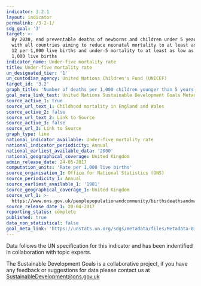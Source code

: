 ```yaml
---
indicator: 3.2.1
layout: indicator
permalink: /3-2-1/
sdg_goal: '3'
target: >-
  By 2030, end preventable deaths of newborns and children under 5 years of age,
  with all countries aiming to reduce neonatal mortality to at least as low as
  12 per 1,000 live births and under-5 mortality to at least as low as 25 per
  1,000 live births
indicator_name: Under-five mortality rate
title: Under-five mortality rate
un_designated_tier: '1'
un_custodian_agency: United Nations Children's Fund (UNICEF)
target_id: '3.2'
graph_title: 'Number of deaths per 1,000 children younger than 5 years'
goal_meta_link_text: United Nations Sustainable Development Goals Metadata (pdf 865kB)
source_active_1: true
source_url_text_1: Childhood mortality in England and Wales
source_active_2: false
source_url_text_2: Link to Source
source_active_3: false
source_url_3: Link to Source
graph_type: line
national_indicator_available: Under-five mortality rate
national_indicator_periodicity: Annual
national_earliest_available_data: '2000'
national_geographical_coverage: United Kingdom
admin_release_date: 24-05-2017
computation_units: 'Rate per 1,000 live births'
source_organisation_1: Office for National Statistics (ONS)
source_periodicity_1: Annual
source_earliest_available_1: '1981'
source_geographical_coverage_1: United Kingdom
source_url_1: >-
  https://www.ons.gov.uk/peoplepopulationandcommunity/birthsdeathsandmarriages/deaths/datasets/childmortalitystatisticschildhoodinfantandperinatalchildhoodinfantandperinatalmortalityinenglandandwales
source_release_date_1: 20-04-2017
reporting_status: complete
published: true
data_non_statistical: false
goal_meta_link: 'https://unstats.un.org/sdgs/metadata/files/Metadata-03-02-01.pdf'
---
```

Data follows the UN specification for this indicator and has been indentified in collaboration with topic experts.

The Sustainable Development Goals is a collaborative project, if you have any feedback or suggestions for data please contact us at <SustainableDevelopment@ons.gov.uk>

